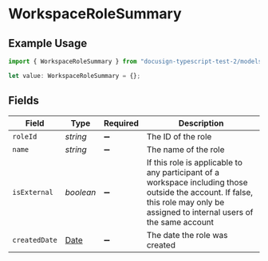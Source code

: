 # WorkspaceRoleSummary

## Example Usage

```typescript
import { WorkspaceRoleSummary } from "docusign-typescript-test-2/models/components";

let value: WorkspaceRoleSummary = {};
```

## Fields

| Field                                                                                                                                                                            | Type                                                                                                                                                                             | Required                                                                                                                                                                         | Description                                                                                                                                                                      |
| -------------------------------------------------------------------------------------------------------------------------------------------------------------------------------- | -------------------------------------------------------------------------------------------------------------------------------------------------------------------------------- | -------------------------------------------------------------------------------------------------------------------------------------------------------------------------------- | -------------------------------------------------------------------------------------------------------------------------------------------------------------------------------- |
| `roleId`                                                                                                                                                                         | *string*                                                                                                                                                                         | :heavy_minus_sign:                                                                                                                                                               | The ID of the role                                                                                                                                                               |
| `name`                                                                                                                                                                           | *string*                                                                                                                                                                         | :heavy_minus_sign:                                                                                                                                                               | The name of the role                                                                                                                                                             |
| `isExternal`                                                                                                                                                                     | *boolean*                                                                                                                                                                        | :heavy_minus_sign:                                                                                                                                                               | If this role is applicable to any participant of a workspace including those outside the account. If false, this role may only be assigned to internal users of the same account |
| `createdDate`                                                                                                                                                                    | [Date](https://developer.mozilla.org/en-US/docs/Web/JavaScript/Reference/Global_Objects/Date)                                                                                    | :heavy_minus_sign:                                                                                                                                                               | The date the role was created                                                                                                                                                    |